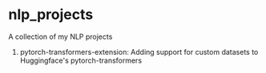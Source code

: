 # nlp_projects
A collection of my NLP projects

1. pytorch-transformers-extension: Adding support for custom datasets to Huggingface's pytorch-transformers
